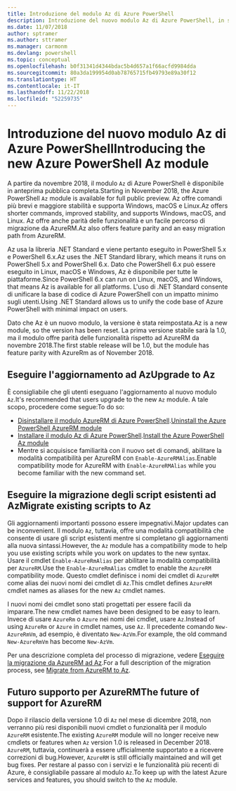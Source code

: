```yaml
---
title: Introduzione del modulo Az di Azure PowerShell
description: Introduzione del nuovo modulo Az di Azure PowerShell, in sostituzione del modulo AzureRM.
ms.date: 11/07/2018
author: sptramer
ms.author: sttramer
ms.manager: carmonm
ms.devlang: powershell
ms.topic: conceptual
ms.openlocfilehash: b0f31341d4344bdac5b4d657a1f66acfd9984dda
ms.sourcegitcommit: 80a3da199954d0ab78765715fb49793e89a30f12
ms.translationtype: HT
ms.contentlocale: it-IT
ms.lasthandoff: 11/22/2018
ms.locfileid: "52259735"
---
```

# <a name="introducing-the-new-azure-powershell-az-module"></a><span data-ttu-id="f4244-103">Introduzione del nuovo modulo Az di Azure PowerShell</span><span class="sxs-lookup"><span data-stu-id="f4244-103">Introducing the new Azure PowerShell Az module</span></span>

<span data-ttu-id="f4244-104">A partire da novembre 2018, il modulo `Az` di Azure PowerShell è disponibile in anteprima pubblica completa.</span><span class="sxs-lookup"><span data-stu-id="f4244-104">Starting in November 2018, the Azure PowerShell `Az` module is available for full public preview.</span></span>
<span data-ttu-id="f4244-105">Az offre comandi più brevi e maggiore stabilità e supporta Windows, macOS e Linux.</span><span class="sxs-lookup"><span data-stu-id="f4244-105">Az offers shorter commands, improved stability, and supports Windows, macOS, and Linux.</span></span> <span data-ttu-id="f4244-106">Az offre anche parità delle funzionalità e un facile percorso di migrazione da AzureRM.</span><span class="sxs-lookup"><span data-stu-id="f4244-106">Az also offers feature parity and an easy migration path from AzureRM.</span></span>

<span data-ttu-id="f4244-107">Az usa la libreria .NET Standard e viene pertanto eseguito in PowerShell 5.x e PowerShell 6.x.</span><span class="sxs-lookup"><span data-stu-id="f4244-107">Az uses the .NET Standard library, which means it runs on PowerShell 5.x and PowerShell 6.x.</span></span>
<span data-ttu-id="f4244-108">Dato che PowerShell 6.x può essere eseguito in Linux, macOS e Windows, Az è disponibile per tutte le piattaforme.</span><span class="sxs-lookup"><span data-stu-id="f4244-108">Since PowerShell 6.x can run on Linux, macOS, and Windows, that means Az is available for all platforms.</span></span>
<span data-ttu-id="f4244-109">L'uso di .NET Standard consente di unificare la base di codice di Azure PowerShell con un impatto minimo sugli utenti.</span><span class="sxs-lookup"><span data-stu-id="f4244-109">Using .NET Standard allows us to unify the code base of Azure PowerShell with minimal impact on users.</span></span>

<span data-ttu-id="f4244-110">Dato che Az è un nuovo modulo, la versione è stata reimpostata.</span><span class="sxs-lookup"><span data-stu-id="f4244-110">Az is a new module, so the version has been reset.</span></span> <span data-ttu-id="f4244-111">La prima versione stabile sarà la 1.0, ma il modulo offre parità delle funzionalità rispetto ad AzureRM da novembre 2018.</span><span class="sxs-lookup"><span data-stu-id="f4244-111">The first stable release will be 1.0, but the module has feature parity with AzureRm as of November 2018.</span></span>

## <a name="upgrade-to-az"></a><span data-ttu-id="f4244-112">Eseguire l'aggiornamento ad Az</span><span class="sxs-lookup"><span data-stu-id="f4244-112">Upgrade to Az</span></span>

<span data-ttu-id="f4244-113">È consigliabile che gli utenti eseguano l'aggiornamento al nuovo modulo `Az`.</span><span class="sxs-lookup"><span data-stu-id="f4244-113">It's recommended that users upgrade to the new `Az` module.</span></span> <span data-ttu-id="f4244-114">A tale scopo, procedere come segue:</span><span class="sxs-lookup"><span data-stu-id="f4244-114">To do so:</span></span>

* <span data-ttu-id="f4244-115">[Disinstallare il modulo AzureRM di Azure PowerShell](/powershell/azure/uninstall-azurerm-ps).</span><span class="sxs-lookup"><span data-stu-id="f4244-115">[Uninstall the Azure PowerShell AzureRM module](/powershell/azure/uninstall-azurerm-ps)</span></span>
* <span data-ttu-id="f4244-116">[Installare il modulo Az di Azure PowerShell](/powershell/azure/install-az-ps).</span><span class="sxs-lookup"><span data-stu-id="f4244-116">[Install the Azure PowerShell Az module](/powershell/azure/install-az-ps)</span></span>
* <span data-ttu-id="f4244-117">Mentre si acquisisce familiarità con il nuovo set di comandi, abilitare la modalità compatibilità per AzureRM con `Enable-AzureRMAlias`.</span><span class="sxs-lookup"><span data-stu-id="f4244-117">Enable compatibility mode for AzureRM with `Enable-AzureRMAlias` while you become familiar with the new command set.</span></span>

## <a name="migrate-existing-scripts-to-az"></a><span data-ttu-id="f4244-118">Eseguire la migrazione degli script esistenti ad Az</span><span class="sxs-lookup"><span data-stu-id="f4244-118">Migrate existing scripts to Az</span></span>

<span data-ttu-id="f4244-119">Gli aggiornamenti importanti possono essere impegnativi.</span><span class="sxs-lookup"><span data-stu-id="f4244-119">Major updates can be inconvenient.</span></span> <span data-ttu-id="f4244-120">Il modulo `Az`, tuttavia, offre una modalità compatibilità che consente di usare gli script esistenti mentre si completano gli aggiornamenti alla nuova sintassi.</span><span class="sxs-lookup"><span data-stu-id="f4244-120">However, the `Az` module has a compatibility mode to help you use existing scripts while you work on updates to the new syntax.</span></span> <span data-ttu-id="f4244-121">Usare il cmdlet `Enable-AzureRmAlias` per abilitare la modalità compatibilità per `AzureRM`.</span><span class="sxs-lookup"><span data-stu-id="f4244-121">Use the `Enable-AzureRmAlias` cmdlet to enable the `AzureRM` compatibility mode.</span></span> <span data-ttu-id="f4244-122">Questo cmdlet definisce i nomi dei cmdlet di `AzureRM` come alias dei nuovi nomi dei cmdlet di `Az`.</span><span class="sxs-lookup"><span data-stu-id="f4244-122">This cmdlet defines `AzureRM` cmdlet names as aliases for the new `Az` cmdlet names.</span></span>

<span data-ttu-id="f4244-123">I nuovi nomi dei cmdlet sono stati progettati per essere facili da imparare.</span><span class="sxs-lookup"><span data-stu-id="f4244-123">The new cmdlet names have been designed to be easy to learn.</span></span> <span data-ttu-id="f4244-124">Invece di usare `AzureRm` o `Azure` nei nomi dei cmdlet, usare `Az`.</span><span class="sxs-lookup"><span data-stu-id="f4244-124">Instead of using `AzureRm` or `Azure` in cmdlet names, use `Az`.</span></span> <span data-ttu-id="f4244-125">Il precedente comando `New-AzureRmVm`, ad esempio, è diventato `New-AzVm`.</span><span class="sxs-lookup"><span data-stu-id="f4244-125">For example, the old command `New-AzureRmVm` has become `New-AzVm`.</span></span>

<span data-ttu-id="f4244-126">Per una descrizione completa del processo di migrazione, vedere [Eseguire la migrazione da AzureRM ad Az](migrate-from-azurerm-to-az.md).</span><span class="sxs-lookup"><span data-stu-id="f4244-126">For a full description of the migration process, see [Migrate from AzureRM to Az](migrate-from-azurerm-to-az.md).</span></span>

## <a name="the-future-of-support-for-azurerm"></a><span data-ttu-id="f4244-127">Futuro supporto per AzureRM</span><span class="sxs-lookup"><span data-stu-id="f4244-127">The future of support for AzureRM</span></span>

<span data-ttu-id="f4244-128">Dopo il rilascio della versione 1.0 di `Az` nel mese di dicembre 2018, non verranno più resi disponibili nuovi cmdlet o funzionalità per il modulo `AzureRM` esistente.</span><span class="sxs-lookup"><span data-stu-id="f4244-128">The existing `AzureRM` module will no longer receive new cmdlets or features when `Az` version 1.0 is released in December 2018.</span></span> <span data-ttu-id="f4244-129">`AzureRM`, tuttavia, continuerà a essere ufficialmente supportato e a ricevere correzioni di bug.</span><span class="sxs-lookup"><span data-stu-id="f4244-129">However, `AzureRM` is still officially maintained and will get bug fixes.</span></span> <span data-ttu-id="f4244-130">Per restare al passo con i servizi e le funzionalità più recenti di Azure, è consigliabile passare al modulo `Az`.</span><span class="sxs-lookup"><span data-stu-id="f4244-130">To keep up with the latest Azure services and features, you should switch to the `Az` module.</span></span>